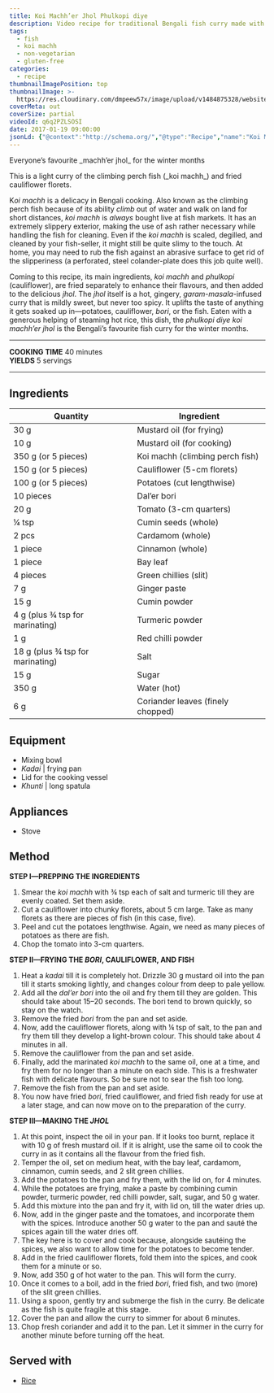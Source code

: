 ```yaml
---
title: Koi Machh’er Jhol Phulkopi diye
description: Video recipe for traditional Bengali fish curry made with koi fish simmered in a light gravy along with cauliflowers, bori and potatoes
tags:
  - fish
  - koi machh
  - non-vegetarian
  - gluten-free
categories:
  - recipe
thumbnailImagePosition: top
thumbnailImage: >-
  https://res.cloudinary.com/dmpeew57x/image/upload/v1484875328/website-thumbnail-koi-phulkopi_c0rzir.jpg
coverMeta: out
coverSize: partial
videoId: q6q2PZLSOSI
date: 2017-01-19 09:00:00
jsonLd: {"@context":"http://schema.org/","@type":"Recipe","name":"Koi Machh'er Jhol Phulkopi diye","author":"Bong Eats","image":"https://res.cloudinary.com/dmpeew57x/image/upload/v1484875490/thumbnail-small-koi-phulkopi_kb0bll.jpg","description":"This is a light Bengali fish curry of the climbing perch (_koi machh_) and fried cauliflower florets.","prepTime":"PT20M","totalTime":"PT40M","recipeYield":"5 servings","recipeIngredient":["30 g  Mustard oil (for frying)","10 g  Mustard oil (for cooking)","350 g (or 5 pieces)  Koi machh (climbing perch fish)","150 g (or 5 pieces)  Cauliflower (5-cm florets)","100 g (or 5 pieces)  Potatoes (cut lengthwise)","10 pieces  Dal’er bori","20 g  Tomato (3-cm quarters)","¼ tsp  Cumin seeds (whole)","2 pcs  Cardamom (whole)","1 piece  Cinnamon (whole)","1 piece  Bay leaf","4 pieces  Green chillies (slit)","7 g  Ginger paste","15 g  Cumin powder","4 g (plus ¾ tsp for marinating)  Turmeric powder","1 g  Red chilli powder","18 g (plus ¾ tsp for marinating)  Salt","15 g  Sugar","350 g  Water (hot)","6 g  Coriander leaves (finely chopped)"],"recipeInstructions":["1. Smear the koi machh with ¾ tsp each of salt and turmeric till they are evenly coated. Set them aside.","2. Cut a cauliflower into chunky florets, about 5 cm large. Take as many florets as there are pieces of fish (in this case, five).","3. Peel and cut the potatoes lengthwise. Again, we need as many pieces of potatoes as there are fish.","4. Chop the tomato into quarters.","5. Heat a kadai till it is completely hot. Drizzle 30 g mustard oil into the pan till it starts smoking lightly, and changes colour from deep to pale yellow.","6. Add all the dal’er bori into the oil and fry them till they are golden. This should take about 15–20 seconds.","7. Remove the fried bori from the pan and set aside.","8. Now, add the cauliflower florets, along with ¼ tsp of salt, to the pan and fry them till they develop a light-brown colour. This should take about 4 minutes in all.","9. Remove the cauliflower from the pan and set aside.","10. Finally, add the marinated koi machh to the same oil, one at a time, and fry them for no longer than a minute on each side. Freshwater fish such as the koi benefit from a light fry, rather than a crusty one. So be sure not to sear the fish too much.","11. Remove the fish from the pan and set aside.","12. You now have fried bori, fried cauliflower, and fried fish ready for use at a later stage, and can now move on to the preparation of the curry.","13. At this point, inspect the oil in your pan. If it looks too burnt, replace it with 10 g of fresh mustard oil. If it is alright, use the same oil to cook the curry in as it contains all the flavour from the fried fish.","14. Temper the oil, set on medium heat, with the bay leaf, cardamom, cinnamon, cumin seeds, and 2 slit green chillies.","15. Add the potatoes to the pan and fry them, with the lid on, for 4 minutes.","16. While the potatoes are frying, make a paste by combining cumin powder, turmeric powder, red chilli powder, salt, sugar, and 50 g water.","17. Add this mixture into the pan and fry it, with lid on, till the water dries up.","18. Now, add in the ginger paste and tomatoes, and incorporate them with the spices. Introduce another 50 g water to the pan and sauté the spices again till the water dries off.","19. The key here is to cover and cook because, alongside sautéing the spices, we also want to allow time for the potatoes to become tender.","20. Add in the fried cauliflower florets, fold them into the spices, and cook them for a minute or so.","21. Now, add 350 g of hot water to the pan. This will form the curry.","22. Once it comes to a boil, add in the fried bori, fried fish, and two (more) of the slit green chillies.","23. Using a spoon, gently try and submerge the fish in the curry. Be delicate as the fish is quite fragile at this stage.","24. Cover the pan and allow the curry to simmer for about 6 minutes.","25. Chop fresh coriander and add it to the pan. Let it simmer in the curry for another minute before turning off the heat."]}
---
```




<p class="post-byline">Everyone’s favourite _machh’er jhol_ for the winter months</p>

<p class="post-intro">This is a light curry of the climbing perch fish (_koi machh_) and fried cauliflower florets.</p>

<!-- more -->
<span class="dropcap">K</span>_oi machh_ is a delicacy in Bengali cooking. Also known as the climbing perch fish because of its ability _climb_ out of water and walk on land for short distances, _koi machh_ is _always_ bought live at fish markets. It has an extremely slippery exterior, making the use of ash rather necessary while handling the fish for cleaning. Even if the _koi machh_ is scaled, degilled, and cleaned by your fish-seller, it might still be quite slimy to the touch. At home, you may need to rub the fish against an abrasive surface to get rid of the slipperiness (a perforated, steel colander-plate does this job quite well).

Coming to this recipe, its main ingredients, _koi machh_ and _phulkopi_ (cauliflower), are fried separately to enhance their flavours, and then added to the delicious _jhol_. The _jhol_ itself is a hot, gingery, _garam-masala_-infused curry that is mildly sweet, but never too spicy. It uplifts the taste of anything it gets soaked up in—potatoes, cauliflower, _bori_, or the fish. Eaten with a generous helping of steaming hot rice, this dish, the _phulkopi diye koi machh’er jhol_ is the Bengali’s favourite fish curry for the winter months.
</p>

***

**COOKING TIME** 40 minutes   
**YIELDS** 5 servings

***
## Ingredients
|                         Quantity | Ingredient                        |
|----------------------------------|-----------------------------------|
|                             30 g | Mustard oil (for frying)          |
|                             10 g | Mustard oil (for cooking)         |
|              350 g (or 5 pieces) | Koi machh (climbing perch fish)   |
|              150 g (or 5 pieces) | Cauliflower (5-cm florets)        |
|              100 g (or 5 pieces) | Potatoes (cut lengthwise)         |
|                        10 pieces | Dal’er bori                       |
|                             20 g | Tomato (3-cm quarters)                |
|                            ¼ tsp | Cumin seeds (whole)               |
|                            2 pcs | Cardamom (whole)                  |
|                          1 piece | Cinnamon (whole)                  |
|                          1 piece | Bay leaf                          |
|                         4 pieces | Green chillies (slit)             |
|                              7 g | Ginger paste                      |
|                             15 g | Cumin powder                      |
|  4 g (plus ¾ tsp for marinating) | Turmeric powder                   |
|                              1 g | Red chilli powder                 |
| 18 g (plus ¾ tsp for marinating) | Salt                              |
|                             15 g | Sugar                             |
|                            350 g | Water (hot)                       |
|                              6 g | Coriander leaves (finely chopped) |

## Equipment
- Mixing bowl
- _Kadai_ | frying pan
- Lid for the cooking vessel
- _Khunti_ | long spatula

## Appliances
- Stove

## Method
**STEP I—PREPPING THE INGREDIENTS**
1. Smear the _koi machh_ with ¾ tsp each of salt and turmeric till they are evenly coated. Set them aside.
2. Cut a cauliflower into chunky florets, about 5 cm large. Take as many florets as there are pieces of fish (in this case, five).
3. Peel and cut the potatoes lengthwise. Again, we need as many pieces of potatoes as there are fish.
4. Chop the tomato into 3-cm quarters.

**STEP II—FRYING THE _BORI_, CAULIFLOWER, AND FISH**
1. Heat a _kadai_ till it is completely hot. Drizzle 30 g mustard oil into the pan till it starts smoking lightly, and changes colour from deep to pale yellow.
2. Add all the _dal’er bori_ into the oil and fry them till they are golden. This should take about 15–20 seconds. The bori tend to brown quickly, so stay on the watch.
3. Remove the fried _bori_ from the pan and set aside.
4. Now, add the cauliflower florets, along with ¼ tsp of salt, to the pan and fry them till they develop a light-brown colour. This should take about 4 minutes in all.
5. Remove the cauliflower from the pan and set aside.
6. Finally, add the marinated _koi machh_ to the same oil, one at a time, and fry them for no longer than a minute on each side. This is a freshwater fish with delicate flavours. So be sure not to sear the fish too long.
7. Remove the fish from the pan and set aside.
8. You now have fried _bori_, fried cauliflower, and fried fish ready for use at a later stage, and can now move on to the preparation of the curry.

**STEP III—MAKING THE _JHOL_**
1. At this point, inspect the oil in your pan. If it looks too burnt, replace it with 10 g of fresh mustard oil. If it is alright, use the same oil to cook the curry in as it contains all the flavour from the fried fish.
2. Temper the oil, set on medium heat, with the bay leaf, cardamom, cinnamon, cumin seeds, and 2 slit green chillies.
3. Add the potatoes to the pan and fry them, with the lid on, for 4 minutes.
4. While the potatoes are frying, make a paste by combining cumin powder, turmeric powder, red chilli powder, salt, sugar, and 50 g water.
5. Add this mixture into the pan and fry it, with lid on, till the water dries up.
6. Now, add in the ginger paste and the tomatoes, and incorporate them with the spices. Introduce another 50 g water to the pan and sauté the spices again till the water dries off.
7. The key here is to cover and cook because, alongside sautéing the spices, we also want to allow time for the potatoes to become tender.
8. Add in the fried cauliflower florets, fold them into the spices, and cook them for a minute or so.
9. Now, add 350 g of hot water to the pan. This will form the curry.
10. Once it comes to a boil, add in the fried _bori_, fried fish, and two (more) of the slit green chillies.
11. Using a spoon, gently try and submerge the fish in the curry. Be delicate as the fish is quite fragile at this stage.
12. Cover the pan and allow the curry to simmer for about 6 minutes.
13. Chop fresh coriander and add it to the pan. Let it simmer in the curry for another minute before turning off the heat.

## Served with
- [Rice](/how-to/cook-the-perfect-rice/)
